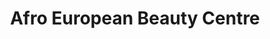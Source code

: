 ---
title: "Afro European Beauty Centre"
url: /cambridge/afro-european-beauty-centre/
shop: hairdresser
---